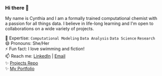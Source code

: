 ### Hi there 👋

<!--
**cfonderson/cfonderson** is a ✨ _special_ ✨ repository because its `README.md` (this file) appears on your GitHub profile.

Here are some ideas to get you started:

- 🔭 I’m currently working on ...
- 🌱 I’m currently learning ...
- 👯 I’m looking to collaborate on ...
- 🤔 I’m looking for help with ...
- 💬 Ask me about ...
- 📫 How to reach me: ...
- 😄 Pronouns: ...
- ⚡ Fun fact: ...
-->

My name is Cynthia and I am a formally trained computational chemist with a passion for all things data. I believe in life-long learning and I'm open to collaborations on a wide variety of projects. <br>

🔭 Expertise: `Computational Modeling` `Data Analysis` `Data Science` `Research` <br>
😄 Pronouns: She/Her <br>
⚡ Fun fact: I love swimming and fiction! <br>
📫 Reach me: [LinkedIn](https://www.linkedin.com/in/cynthiafonderson/) | [Email](mailto:cynthiafonderson@gmail.com) <br>
✨ [Projects Repo](https://github.com/cfonderson/portfolio) <br>
✨ [My Portfolio](https://cfonderson.github.io)
